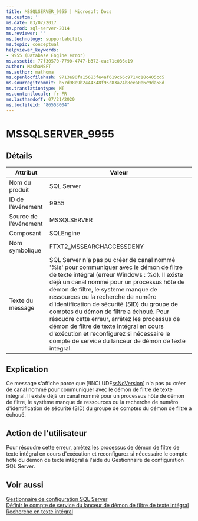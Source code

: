 ```yaml
---
title: MSSQLSERVER_9955 | Microsoft Docs
ms.custom: ''
ms.date: 03/07/2017
ms.prod: sql-server-2014
ms.reviewer: ''
ms.technology: supportability
ms.topic: conceptual
helpviewer_keywords:
- 9955 (Database Engine error)
ms.assetid: 77f30570-7790-4747-b372-eac71c036e19
author: MashaMSFT
ms.author: mathoma
ms.openlocfilehash: 9713e90fa15683fe4af619c66c9714c18c405cd5
ms.sourcegitcommit: b57d98e9b2444348f95c83a24b8eea0e6c9da58d
ms.translationtype: MT
ms.contentlocale: fr-FR
ms.lasthandoff: 07/21/2020
ms.locfileid: "86553004"
---
```

# <a name="mssqlserver_9955"></a>MSSQLSERVER_9955
    
## <a name="details"></a>Détails  
  
|Attribut|Valeur|  
|-|-|  
|Nom du produit|SQL Server|  
|ID de l’événement|9955|  
|Source de l’événement|MSSQLSERVER|  
|Composant|SQLEngine|  
|Nom symbolique|FTXT2_MSSEARCHACCESSDENY|  
|Texte du message|SQL Server n'a pas pu créer de canal nommé '%ls' pour communiquer avec le démon de filtre de texte intégral (erreur Windows : %d). Il existe déjà un canal nommé pour un processus hôte de démon de filtre, le système manque de ressources ou la recherche de numéro d'identification de sécurité (SID) du groupe de comptes du démon de filtre a échoué. Pour résoudre cette erreur, arrêtez les processus de démon de filtre de texte intégral en cours d'exécution et reconfigurez si nécessaire le compte de service du lanceur de démon de texte intégral.|  
  
## <a name="explanation"></a>Explication  
 Ce message s'affiche parce que [!INCLUDE[ssNoVersion](../../includes/ssnoversion-md.md)] n'a pas pu créer de canal nommé pour communiquer avec le démon de filtre de texte intégral. Il existe déjà un canal nommé pour un processus hôte de démon de filtre, le système manque de ressources ou la recherche de numéro d'identification de sécurité (SID) du groupe de comptes du démon de filtre a échoué.  
  
## <a name="user-action"></a>Action de l'utilisateur  
 Pour résoudre cette erreur, arrêtez les processus de démon de filtre de texte intégral en cours d'exécution et reconfigurez si nécessaire le compte hôte du démon de texte intégral à l'aide du Gestionnaire de configuration SQL Server.  
  
## <a name="see-also"></a>Voir aussi  
 [Gestionnaire de configuration SQL Server](../sql-server-configuration-manager.md)   
 [Définir le compte de service du lanceur de démon de filtre de texte intégral](../search/set-the-service-account-for-the-full-text-filter-daemon-launcher.md)   
 [Recherche en texte intégral](../search/full-text-search.md)  
  
  
